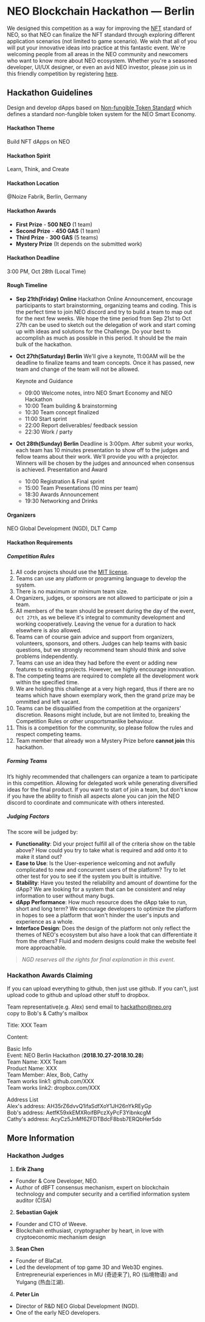 # NEO Blockchain Hackathon — Berlin

We designed this competition as a way for improving the [NFT](https://github.com/neo-project/proposals/pull/41/files)  standard of NEO, so that NEO can finalize the NFT standard through exploring different application scenarios (not limited to game scenario). We wish that all of you will put your innovative ideas into practice at this fantastic event. We're welcoming people from all areas in the NEO community and newcomers who want to know more about NEO ecosystem. Whether you're a seasoned developer, UI/UX designer, or even an avid NEO investor, please join us in this friendly competition by registering [here](https://www.neo.camp).

## Hackathon Guidelines

Design and develop dApps based on [Non-fungible Token Standard](https://github.com/neo-project/proposals/pull/41/files) which defines a standard non-fungible token system for the NEO Smart Economy. 

#### Hackathon Theme

Build NFT dApps on NEO

#### Hackathon Spirit

Learn, Think, and Create

#### Hackathon Location

@Noize Fabrik, Berlin, Germany 

#### Hackathon Awards 

- **First Prize** - **500 NEO** (1 team)
- **Second Prize** - **450 GAS** (1 team)
- **Third Prize** - **300 GAS** (5 teams)
- **Mystery Prize** (It depends on the submitted work)

#### Hackathon Deadline

3:00 PM, Oct 28th (Local Time)

#### Rough Timeline

- **Sep 21th(Friday) Online** Hackathon Online Announcement, encourage participants to start brainstorming, organizing teams and coding. This is the perfect time to join NEO discord and try to build a team to map out for the next few weeks. We hope the time period from Sep 21st to Oct 27th can be used to sketch out the delegation of work and start coming up with ideas and solutions for the Challenge. Do your best to accomplish as much as possible in this period. It should be the main bulk of the hackathon.

- **Oct 27th(Saturday) Berlin** We'll give a keynote, 11:00AM will be the deadline to finalize teams and team concepts. Once it has passed, new team and change of the team will not be allowed.

  Keynote and Guidance

  - 09:00 Welcome notes, intro NEO Smart Economy and NEO Hackathon
  - 10:00 Team building & brainstorming
  - 10:30 Team concept finalized
  - 11:00 Start sprint
  - 22:00 Report deliverables/ feedback session
  - 22:30 Work / party

- **Oct 28th(Sunday) Berlin** Deadline is 3:00pm. After submit your works, each team has 10 minutes presentation to show off to the judges and fellow teams about their work. We'll provide you with a projector. Winners will be chosen by the judges and announced when consensus is achieved. 
  Presentation and Award

    - 10:00 Registration & Final sprint
    - 15:00 Team Presentations (10 mins per team)
    - 18:30 Awards Announcement
    - 19:30 Networking and Drinks

#### Organizers

NEO Global Development (NGD), DLT Camp

#### Hackathon Requirements

##### Competition Rules   

1. All code projects should use the [MIT license](https://github.com/neo-ngd/Hackathon/blob/master/LICENSE).
2. Teams can use any platform or programing language to develop the system.
3. There is no maximum or minimum team size.
4. Organizers, judges, or sponsors are not allowed to participate or join a team.
5. All members of the team should be present during the day of the event, `Oct 27th`, as we believe it's integral to community development and working cooperatively. Leaving the venue for a duration to hack elsewhere is also allowed.
6. Teams can of course gain advice and support from organizers, volunteers, sponsors, and others. Judges can help teams with basic questions, but we strongly recommend team should think and solve problems independently.
7. Teams can use an idea they had before the event or adding new features to existing projects. However, we highly encourage innovation.
8. The competing teams are required to complete all the development work within the specified time.
9. We are holding this challenge at a very high regard, thus if there are no teams which have shown exemplary work, then the grand prize may be ommitted and left vacant.
10. Teams can be disqualified from the competition at the organizers' discretion. Reasons might include, but are not limited to, breaking the Competition Rules or other unsportsmanlike behaviour.
11. This is a competition for the community, so please follow the rules and respect competing teams.
12. Team member that already won a Mystery Prize before **cannot join** this hackathon.

##### Forming Teams

It’s highly recommended that challengers can organize a team to participate in this competition. Allowing for delegated work while generating diversified ideas for the final product. If you want to start of join a team, but don't know if you have the ability to finish all aspects alone you can join the NEO discord to coordinate and communicate with others interested.

##### Judging Factors

The score will be judged by:

- **Functionality**: Did your project fulfill all of the criteria show on the table above? How could you try to take what is required and add onto it to make it stand out?
- **Ease to Use**: Is the User-experience welcoming and not awfully complicated to new and concurrent users of the platform? Try to let other test for you to see if the system you built is intuitive.
- **Stability**: Have you tested the reliability and amount of downtime for the dApp? We are looking for a system that can be consistent and relay information to user without many bugs.
- **dApp Performance**: How much resource does the dApp take to run, short and long term? We encourage developers to optimize the platform in hopes to see a platform that won't hinder the user's inputs and experience as a whole.
- **Interface Design**: Does the design of the platform not only reflect the themes of NEO's ecosystem but also have a look that can differentiate it from the others? Fluid and modern designs could make the website feel more approachable.

> *NGD reserves all the rights for final explanation in this event.*



### Hackathon Awards Claiming

If you can upload everything to github, then just use github. If you can't, just upload code to github and upload other stuff to dropbox.

Team representative(e.g. Alex) send email to 
hackathon@neo.org  
copy to Bob's & Cathy's mailbox

Title: XXX Team

Content:

Basic Info  
Event: NEO Berlin Hackathon (**2018.10.27-2018.10.28**)  
Team Name: XXX Team  
Product Name: XXX  
Team Member: Alex, Bob, Cathy  
Team works link1: github.com/XXX  
Team works link2: dropbox.com/XXX  

Address List  
Alex's address: AH35rZ6dvvQ1ifaSdfXoY1JH26nYkREyGp  
Bob's address: AetfK59xkEMXRoifBPczXyPcF3YibnkcgM  
Cathy's address: AcyCz5JnMf6ZFDTBdcF8bsb7ERQbHer5do  

## More Information

### Hackathon Judges

1. **Erik Zhang**

- Founder & Core Developer, NEO.
- Author of dBFT consensus mechanism, expert on blockchain technology and computer security and a certified information system auditor (CISA)

2. **Sebastian Gajek**

- Founder and CTO of Weeve.
- Blockchain enthusiast, cryptographer by heart, in love with cryptoeconomic mechanism design

3. **Sean Chen**

- Founder of BlaCat.
- Led the development of top game 3D and Web3D engines. Entrepreneurial experiences in MU (奇迹来了), RO (仙境物语) and Yulgang (热血江湖).

4. **Peter Lin**

- Director of R&D NEO Global Development (NGD).
- One of the early NEO developers.







